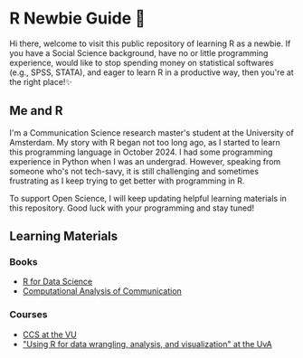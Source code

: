 # R Newbie Guide 🐣
Hi there, welcome to visit this public repository of learning R as a newbie. If you have a Social Science background, have no or little programming experience, would like to stop spending money on statistical softwares (e.g., SPSS, STATA), and eager to learn R in a productive way, then you're at the right place!✨

## Me and R
I'm a Communication Science research master's student at the University of Amsterdam. My story with R began not too long ago, as I started to learn this programming language in October 2024. I had some programming experience in Python when I was an undergrad. However, speaking from someone who's not tech-savy, it is still challenging and sometimes frustrating as I keep trying to get better with programming in R.

To support Open Science, I will keep updating helpful learning materials in this repository. Good luck with your programming and stay tuned!

## Learning Materials
### Books
- [R for Data Science](https://r4ds.hadley.nz/)
- [Computational Analysis of Communication](https://cssbook.net/)
### Courses
- [CCS at the VU](https://github.com/ccs-amsterdam/r-course-material/tree/master?tab=readme-ov-file)
- ["Using R for data wrangling, analysis, and visualization" at the UvA](https://github.com/csch0lz/UsingRTutorials2425)
